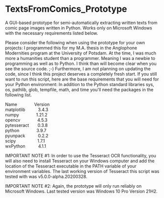 # TextsFromComics_Prototype
A GUI-based prototype for semi-automatically extracting written texts from comic page images written in Python. Works only on Microsoft Windows with the necessary requirements listed below.

Please consider the following when using the prototype for your own projects:
I programmed this for my M.A. thesis in the Anglophone Modernities program at the University of Potsdam. At the time, I was much more a humanities student than a programmer. Meaning I was a newbie to programming as well as to Python. I think than will become clear when you see the source code. ;-)
Furthermore, I am not planning on updating the code, since I think this project deserves a completely fresh start.
If you still want to run this script, here are the base requirements that you will need for your Python environment:
In addition to the Python standard libraries sys, os, pathlib, glob, tempfile, math, and time you'll need the packages in the following list.

Name&emsp;&emsp;&emsp;&emsp;Version<br/>
matplotlib&emsp;&emsp;&emsp;3.4.3<br/>
numpy&emsp;&emsp;&emsp;&emsp;1.21.2<br/>
opencv&emsp;&emsp;&emsp;&emsp;4.5.3<br/>
pytesseract&emsp;&emsp;0.3.8<br/>
python&emsp;&emsp;&emsp;&emsp;3.9.7<br/>
pyunpack&emsp;&emsp;&emsp;0.2.2<br/>
scipy&emsp;&emsp;&emsp;&emsp;&emsp;1.7.1<br/>
wxPython&emsp;&emsp;&emsp;4.1.1<br/>

IMPORTANT NOTE #1: In order to use the Tesseract OCR functionality, you will also need to install Tesseract on your Windows computer and add the location of the Tesseract executable in the PATH variable of your environment variables. The last working version of Tesseract this script was tested with was v5.0.0-alpha.20200328.

IMPORTANT NOTE #2: Again, the prototype will only run reliably on Microsoft Windows. Last tested version was Windows 10 Pro Version 21H2.
